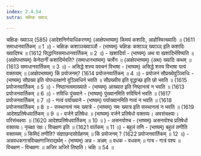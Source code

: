 ```yaml
---
index: 2.4.54
sutra: चक्षिङः ख्याञ्

---
```

चक्षिङः ख्याञ्ञ् (585) (आदेशनिर्णयाधिकरणम्) (आक्षेपभाष्यम्) किमयं कशादिः, आहोस्वित्ख्यादिः ॥ (1611 समाधानवार्तिकम् ॥ 1 ॥) - चक्षिङः कशाञ्ञ्ख्याञ्ञौ - (भाष्यम्) चक्षिङः कशाञ्ञ् ख्याञ्ञ् इति कशादिः ख्यादिश्च ॥ (1612 सिद्धान्तिसमाधानवार्तिकम् ॥ 2 ॥) - खशादिर्वा - (भाष्यम्) अथ वा खशादिर्भविष्यति ॥ (आक्षेपभाष्यम्) केनेदानीं कशादिर्भवति? (समाधानभाष्यम्) चर्त्वेन ॥ (आक्षेपभाष्यम्) (अथ) ख्यादिः कथम् ॥ (1613 समाधानवार्तिकम् ॥ 3 ॥) - असिद्धे शस्य यवचनं विभाषा - (भाष्यम्) असिद्धे शस्य विभाषा यत्वं वक्तव्यम् ॥ (आक्षेपभाष्यम्) किं प्रयोजनम्? (1614 प्रयोजनवार्तिकम् ॥ 4 ॥) - प्रयोजनं सौप्रख्येवुञ्ञ्विधिः - (भाष्यम्) सौप्रख्य इति योपधलक्षणो वुञ्ञ्विधिर्न भवति ॥ सौप्रख्यीय इति वृद्धाच्छ इति छो भवति ॥ (1615 प्रयोजनवार्तिकम् ॥ 5 ॥) - निष्ठानत्वमाख्याते - (भाष्यम्) आख्यात इति निष्ठानत्वं न भवति ॥ (1613 प्रयोजनवार्तिकम् ॥ 6 ॥) - रुविधिः पुंख्याने - (भाष्यम्) पुंख्यानमिति रुविघिर्न भवति ॥ (1617 प्रयोजनवार्तिकम् ॥ 7 ॥) - णत्वं पर्याख्याने - (भाष्यम्) पर्याख्यानमिति णत्वं न भवति ॥ (1618 प्रयोजनवार्तिकम् ॥ 8 ॥ - सस्थानत्वं नमः ख्यात्रे - (भाष्यम्) नमः ख्यात्र इति सस्थानत्वं न भवति ॥ (1619 आदेशप्रतिषेधवार्तिकम् ॥ 9 ॥ - वर्जने प्रतिषेधः ॥ (भाष्यम्) वर्जने प्रतिषेधो वक्तव्यः। अवसंचक्ष्याः। परिसंचक्ष्याः ॥ (1620 आदेशप्रतिषेधवार्तिकम् ॥ 10 ॥ ) - असनयोश्च - (भाष्यम्) असनयोश्च प्रतिषेधो वक्तव्यः। नृचक्षा रक्षः। विचक्षण इति ॥ (1621 वार्तकम् ॥ 11 ॥) - बहुलं तणि - (भाष्यम्) बहुलं तणीति वक्तव्यम् ॥ किमिदं तणीति? संज्ञाछन्दसोर्ग्रहणम् ॥ किं प्रयोजनम् ? (1622 प्रयोजनवार्तिकम् ॥ 12 ॥) - अन्नवधकगात्रविचक्षणाजिराद्यर्थम् - (भाष्यम्) अन्न  -  अन्नम् ॥ वधक  -  वधकम् ॥ गात्र  -  गात्रं पश्य ॥ विचक्षण  -  विचक्षणः ॥ अजिर अजिरे तिष्ठति। चक्षि ॥ 54 ॥